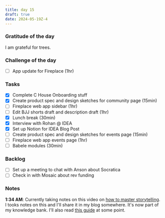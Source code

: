 ```yaml
---
title: day 15
draft: true
date: 2024-05-19Z-4
---
```


### Gratitude of the day

I am grateful for trees.

### Challenge of the day

- [ ] App update for Fireplace (1hr)

### Tasks

- [x] Complete C House Onboarding stuff
- [x] Create product spec and design sketches for community page (15min)
- [ ] Fireplace web app sidebar (1hr)
- [ ] Edit BJJ shorts draft and description draft (1hr)
- [x] Lunch break (30min)
- [x] Interview with Rohan @ IDEA
- [x] Set up Notion for IDEA Blog Post
- [ ] Create product spec and design sketches for events page (15min)
- [ ] Fireplace web app events page (1hr)
- [ ] Babele modules (30min)

### Backlog

- [ ] Set up a meeting to chat with Anson about Socratica
- [ ] Check in with Mosaic about rev funding

### Notes

**1:34 AM**: Currently taking notes on this video on [how to master storytelling](https://www.youtube.com/watch?v=Z2BnqYArwaw). I tooks notes on this and I'll share it in my blog somewhere. It's now part of my knowledge bank. I'll also read [this guide](https://www.aerogrammestudio.com/2013/03/07/pixars-22-rules-of-storytelling/) at some point.

